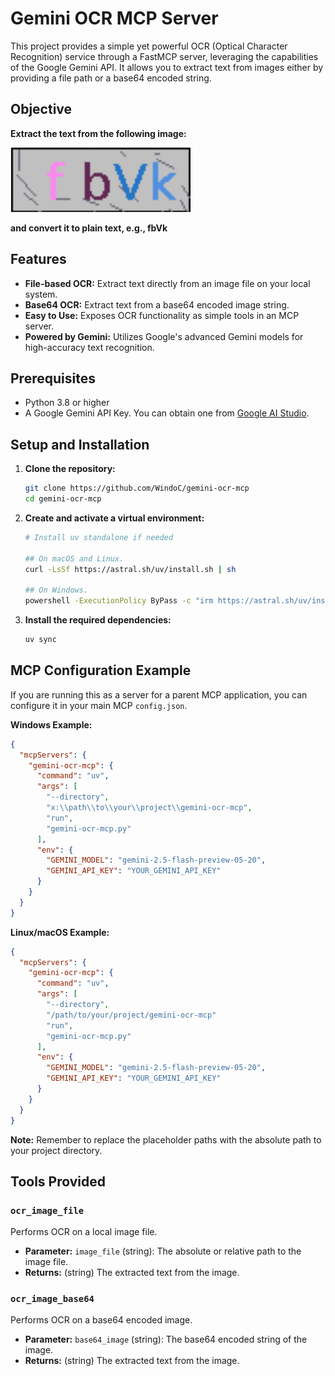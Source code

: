 # Gemini OCR MCP Server

This project provides a simple yet powerful OCR (Optical Character Recognition) service through a FastMCP server, leveraging the capabilities of the Google Gemini API. It allows you to extract text from images either by providing a file path or a base64 encoded string.

## Objective

**Extract the text from the following image:**

![CAPTCHA](CAPTCHA.png "CAPTCHA CODE")

**and convert it to plain text, e.g., fbVk**

## Features

-	**File-based OCR:** Extract text directly from an image file on your local system.
-	**Base64 OCR:** Extract text from a base64 encoded image string.
-	**Easy to Use:** Exposes OCR functionality as simple tools in an MCP server.
-	**Powered by Gemini:** Utilizes Google's advanced Gemini models for high-accuracy text recognition.

## Prerequisites

-	Python 3.8 or higher
-	A Google Gemini API Key. You can obtain one from [Google AI Studio](https://aistudio.google.com/).

## Setup and Installation

1.	**Clone the repository:**
    ```bash
    git clone https://github.com/WindoC/gemini-ocr-mcp
    cd gemini-ocr-mcp
    ```

2.	**Create and activate a virtual environment:**

    ```bash
    # Install uv standalone if needed

    ## On macOS and Linux.
    curl -LsSf https://astral.sh/uv/install.sh | sh
    
    ## On Windows.
    powershell -ExecutionPolicy ByPass -c "irm https://astral.sh/uv/install.ps1 | iex"
    ```

3.	**Install the required dependencies:**
    ```bash
    uv sync
    ```

## MCP Configuration Example

If you are running this as a server for a parent MCP application, you can configure it in your main MCP `config.json`.

**Windows Example:**
```json
{
  "mcpServers": {
    "gemini-ocr-mcp": {
      "command": "uv",
      "args": [
        "--directory",
        "x:\\path\\to\\your\\project\\gemini-ocr-mcp",
        "run",
        "gemini-ocr-mcp.py"
      ],
      "env": {
        "GEMINI_MODEL": "gemini-2.5-flash-preview-05-20",
        "GEMINI_API_KEY": "YOUR_GEMINI_API_KEY"
      }
    }
  }
}
```

**Linux/macOS Example:**
```json
{
  "mcpServers": {
    "gemini-ocr-mcp": {
      "command": "uv",
      "args": [
        "--directory",
        "/path/to/your/project/gemini-ocr-mcp"
        "run",
        "gemini-ocr-mcp.py"
      ],
      "env": {
        "GEMINI_MODEL": "gemini-2.5-flash-preview-05-20",
        "GEMINI_API_KEY": "YOUR_GEMINI_API_KEY"
      }
    }
  }
}
```
**Note:** Remember to replace the placeholder paths with the absolute path to your project directory.

## Tools Provided

### `ocr_image_file`

Performs OCR on a local image file.

-	**Parameter:** `image_file` (string): The absolute or relative path to the image file.
-	**Returns:** (string) The extracted text from the image.

### `ocr_image_base64`

Performs OCR on a base64 encoded image.

-	**Parameter:** `base64_image` (string): The base64 encoded string of the image.
-	**Returns:** (string) The extracted text from the image.
